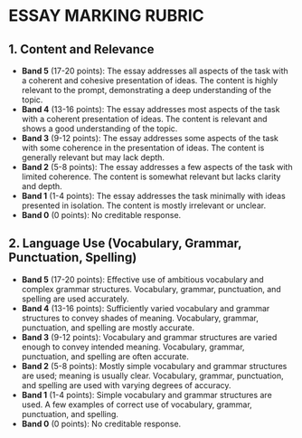 # ESSAY MARKING RUBRIC

## 1. Content and Relevance

- **Band 5** (17-20 points): The essay addresses all aspects of the task with a coherent and cohesive presentation of ideas. The content is highly relevant to the prompt, demonstrating a deep understanding of the topic.
- **Band 4** (13-16 points): The essay addresses most aspects of the task with a coherent presentation of ideas. The content is relevant and shows a good understanding of the topic.
- **Band 3** (9-12 points): The essay addresses some aspects of the task with some coherence in the presentation of ideas. The content is generally relevant but may lack depth.
- **Band 2** (5-8 points): The essay addresses a few aspects of the task with limited coherence. The content is somewhat relevant but lacks clarity and depth.
- **Band 1** (1-4 points): The essay addresses the task minimally with ideas presented in isolation. The content is mostly irrelevant or unclear.
- **Band 0** (0 points): No creditable response.

## 2. Language Use (Vocabulary, Grammar, Punctuation, Spelling)

- **Band 5** (17-20 points): Effective use of ambitious vocabulary and complex grammar structures. Vocabulary, grammar, punctuation, and spelling are used accurately.
- **Band 4** (13-16 points): Sufficiently varied vocabulary and grammar structures to convey shades of meaning. Vocabulary, grammar, punctuation, and spelling are mostly accurate.
- **Band 3** (9-12 points): Vocabulary and grammar structures are varied enough to convey intended meaning. Vocabulary, grammar, punctuation, and spelling are often accurate.
- **Band 2** (5-8 points): Mostly simple vocabulary and grammar structures are used; meaning is usually clear. Vocabulary, grammar, punctuation, and spelling are used with varying degrees of accuracy.
- **Band 1** (1-4 points): Simple vocabulary and grammar structures are used. A few examples of correct use of vocabulary, grammar, punctuation, and spelling.
- **Band 0** (0 points): No creditable response.
